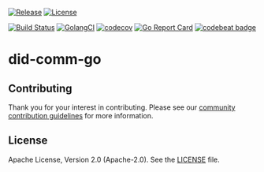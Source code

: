 [![Release](https://img.shields.io/github/release/trustbloc/did-comm-go.svg?style=flat-square)](https://github.com/trustbloc/did-comm-go/releases/latest)
[![License](https://img.shields.io/badge/License-Apache%202.0-blue.svg)](https://raw.githubusercontent.com/trustbloc/did-comm-go/master/LICENSE)

[![Build Status](https://travis-ci.com/trustbloc/did-comm-go.svg?branch=master)](https://travis-ci.com/trustbloc/did-comm-go)
[![GolangCI](https://golangci.com/badges/github.com/trustbloc/did-comm-go.svg)](https://golangci.com/r/github.com/trustbloc/did-comm-go)
[![codecov](https://codecov.io/gh/trustbloc/did-comm-go/branch/master/graph/badge.svg)](https://codecov.io/gh/trustbloc/did-comm-go)
[![Go Report Card](https://goreportcard.com/badge/github.com/trustbloc/did-comm-go?style=flat-square)](https://goreportcard.com/report/github.com/trustbloc/did-comm-go)
[![codebeat badge](https://codebeat.co/badges/71491572-8383-4334-979f-1e2052d20f65)](https://codebeat.co/projects/github-com-trustbloc-did-comm-go-master)

# did-comm-go


## Contributing
Thank you for your interest in contributing. Please see our [community contribution guidelines](https://github.com/trustbloc/community/blob/master/CONTRIBUTING.md) for more information.

## License
Apache License, Version 2.0 (Apache-2.0). See the [LICENSE](LICENSE) file.
